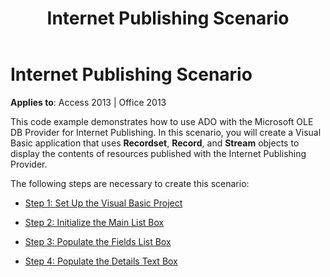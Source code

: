 ﻿---
title: Internet Publishing Scenario
TOCTitle: Internet Publishing Scenario
ms:assetid: 25a3fa8b-86ec-9e72-5e62-bf0d849479b7
ms:mtpsurl: https://msdn.microsoft.com/en-us/library/JJ249024(v=office.15)
ms:contentKeyID: 48543790
ms.date: 09/18/2015
mtps_version: v=office.15
---

# Internet Publishing Scenario


**Applies to**: Access 2013 | Office 2013

This code example demonstrates how to use ADO with the Microsoft OLE DB Provider for Internet Publishing. In this scenario, you will create a Visual Basic application that uses **Recordset**, **Record**, and **Stream** objects to display the contents of resources published with the Internet Publishing Provider.

The following steps are necessary to create this scenario:

  - [Step 1: Set Up the Visual Basic Project](step-1-set-up-the-visual-basic-project.md)

  - [Step 2: Initialize the Main List Box](step-2-initialize-the-main-list-box.md)

  - [Step 3: Populate the Fields List Box](step-3-populate-the-fields-list-box.md)

  - [Step 4: Populate the Details Text Box](step-4-populate-the-details-text-box.md)

